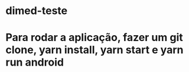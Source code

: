 # dimed-teste

# Para rodar a aplicação, fazer um git clone, yarn install, yarn start e yarn run android
